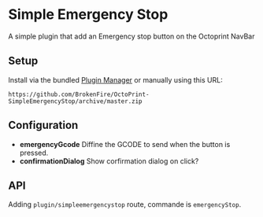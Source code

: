 # Simple Emergency Stop

A simple plugin that add an Emergency stop button on the Octoprint NavBar

## Setup

Install via the bundled [Plugin Manager](https://github.com/foosel/OctoPrint/wiki/Plugin:-Plugin-Manager)
or manually using this URL:

    https://github.com/BrokenFire/OctoPrint-SimpleEmergencyStop/archive/master.zip


## Configuration

- **emergencyGcode**
    Diffine the GCODE to send when the button is pressed.
- **confirmationDialog** Show corfirmation dialog on click?

## API

Adding `plugin/simpleemergencystop` route, commande is `emergencyStop`.
